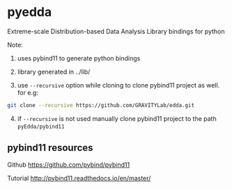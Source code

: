 # pyedda
Extreme-scale Distribution-based Data Analysis Library bindings for python

Note:

1. uses pybind11 to generate python bindings  

2. library generated in ../lib/

3. use `--recursive` option while cloning to clone pybind11 project as well. for e.g:

```bash
git clone --recursive https://github.com/GRAVITYLab/edda.git
```

4. if `--recursive` is not used manually clone pybind11 project to the path `pyEdda/pybind11`
 

## pybind11 resources
Github
https://github.com/pybind/pybind11

Tutorial
http://pybind11.readthedocs.io/en/master/
